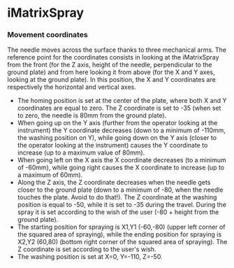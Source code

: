 # iMatrixSpray
### Movement coordinates
The needle moves across the surface thanks to three mechanical arms.
The reference point for the coordinates consists in looking at the iMatrixSpray from the front (for the Z axis, height of the needle, perpendicular to the ground plate) and from here looking it from above (for the X and Y axes, looking at the ground plate). In this position, the X and Y coordinates are respectively the horizontal and vertical axes.

* The homing position is set at the center of the plate, where both X and Y coordinates are equal to zero. The Z coordinate is set to -35 (when set to zero, the needle is 80mm from the ground plate).
* When going up on the Y axis (further from the operator looking at the instrument) the Y coordinate decreases (down to a minimum of -110mm, the washing position on Y), while going down on the Y axis (closer to the operator looking at the instrument) causes the Y coordinate to increase (up to a maximum value of 80mm).
* When going left on the X axis the X coordinate decreases (to a minimum of -60mm), while going right causes the X coordinate to increase (up to a maximum of 60mm).
* Along the Z axis, the Z coordinate decreases when the needle gets closer to the ground plate (down to a minimum of -80, when the needle touches the plate. Avoid to do that!). The Z coordinate at the washing position is equal to -50, while it is set to -35 during the travel. During the spray it is set according to the wish of the user (-80 + height from the ground plate). 
* The starting position for spraying is X1,Y1 (-60,-80) (upper left corner of the squared area of spraying), while the ending position for spraying is X2,Y2 (60,80) (bottom right corner of the squared area of spraying). The Z coordinate is set according to the user's wish.
* The washing position is set at X=0, Y=-110, Z=-50.


